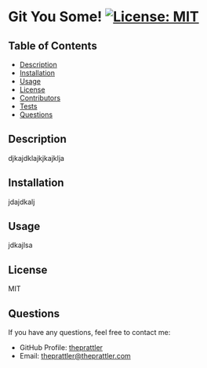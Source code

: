 # Git You Some! [![License: MIT](https://img.shields.io/badge/License-MIT-yellow.svg)](https://opensource.org/licenses/MIT)

## Table of Contents
* [Description](#description)
* [Installation](#installation)
* [Usage](#usage)
* [License](#license)
* [Contributors](#contributors)
* [Tests](#tests)
* [Questions](#questions)

## Description
djkajdklajkjkajklja

## Installation
jdajdkalj

## Usage
jdkajlsa

## License
MIT





## Questions
If you have any questions, feel free to contact me:
* GitHub Profile: [theprattler](https://github.com/theprattler)
* Email: theprattler@theprattler.com